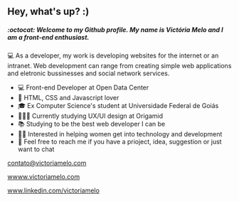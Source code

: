 <h2>Hey, what's up? :) </h2> 

<h5> :octocat: Welcome to my Github profile. My name is Victória Melo and I am a front-end enthusiast. </h5>

<p> 💻 As a developer, my work is developing websites for the internet or an intranet. Web development can range from creating simple web applications and eletronic bussinesses and social network services.</p>

<ul>
  <li> 
    💻 Front-end Developer at Open Data Center
 </li>
  <li> 
    🚀 HTML, CSS and Javascript lover
 </li>
  <li> 
    🎓 Ex Computer Science's student at Universidade Federal de Goiás
 </li>
  <li> 
   👩🏻‍🎓 Currently studying  UX/UI design at Origamid
 </li>
  <li> 
    📚 Studying to be the best web developer I can be
 </li>
  <li> 
    🙋🏻 Interested in helping women get into technology and development
 </li>
  <li> 
    💬 Feel free to reach me if you have a prioject, idea, suggestion or just want to chat 
 </li>
 </ul>




<a href="mailto:contato@victoriamelo.com">contato@victoriamelo.com</a>

<a href="wwww.victoriamelo.com">wwww.victoriamelo.com</a>

<a href="www.linkedin.com/in/victoria-melo-234941228/">www.linkedin.com/victoriamelo</a>

